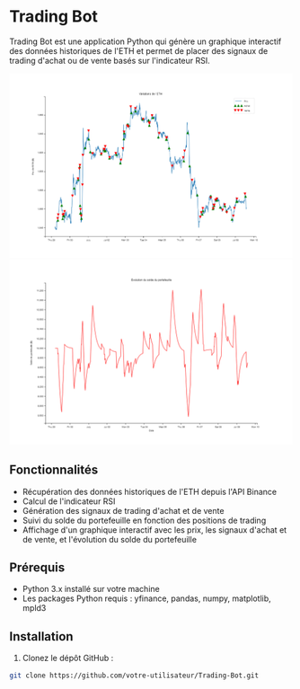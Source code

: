 # Trading Bot

Trading Bot est une application Python qui génère un graphique interactif des données historiques de l'ETH et permet de placer des signaux de trading d'achat ou de vente basés sur l'indicateur RSI.


![Graph](./ReadMe/Graph.PNG)
![portfolio](./ReadMe/portfolio.PNG)

## Fonctionnalités

- Récupération des données historiques de l'ETH depuis l'API Binance
- Calcul de l'indicateur RSI
- Génération des signaux de trading d'achat et de vente
- Suivi du solde du portefeuille en fonction des positions de trading
- Affichage d'un graphique interactif avec les prix, les signaux d'achat et de vente, et l'évolution du solde du portefeuille

## Prérequis

- Python 3.x installé sur votre machine
- Les packages Python requis : yfinance, pandas, numpy, matplotlib, mpld3

## Installation

1. Clonez le dépôt GitHub :

```bash
git clone https://github.com/votre-utilisateur/Trading-Bot.git
